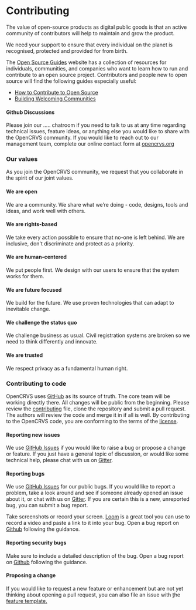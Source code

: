# Contributing

The value of open-source products as digital public goods is that an active community of contributors will help to maintain and grow the product.

We need your support to ensure that every individual on the planet is recognised, protected and provided for from birth.

The [Open Source Guides](https://opensource.guide/) website has a collection of resources for individuals, communities, and companies who want to learn how to run and contribute to an open source project. Contributors and people new to open source will find the following guides especially useful:

* [How to Contribute to Open Source](https://opensource.guide/how-to-contribute/)
* [Building Welcoming Communities](https://opensource.guide/building-community/)

#### Github Discussions <a href="#gitter" id="gitter"></a>

Please join our .....    chatroom if you need to talk to us at any time regarding technical issues, feature ideas, or anything else you would like to share with the OpenCRVS community. If you would like to reach out to our management team, complete our online contact form at [opencrvs.org](https://www.opencrvs.org/)

### Our values <a href="#our-values" id="our-values"></a>

As you join the OpenCRVS community, we request that you collaborate in the spirit of our joint values.

#### **We are open**

We are a community. We share what we’re doing - code, designs, tools and ideas, and work well with others.

#### **We are rights-based**

We take every action possible to ensure that no-one is left behind. We are inclusive, don't discriminate and protect as a priority.

#### **We are human-centered**

We put people first. We design with our users to ensure that the system works for them.

#### **We are future focused**

We build for the future. We use proven technologies that can adapt to inevitable change.

#### **We challenge the status quo**

We challenge business as usual. Civil registration systems are broken so we need to think differently and innovate.

#### **We are trusted**

We respect privacy as a fundamental human right.



### Contributing to code <a href="#working-on-opencrvs-code" id="working-on-opencrvs-code"></a>

OpenCRVS uses [GitHub](https://github.com/opencrvs/opencrvs-core) as its source of truth. The core team will be working directly there. All changes will be public from the beginning. Please review the [contributing](https://github.com/opencrvs/opencrvs-core/blob/master/CONTRIBUTING.md) file, clone the repository and submit a pull request. The authors will review the code and merge it in if all is well. By contributing to the OpenCRVS code, you are conforming to the terms of the [license](https://www.opencrvs.org/license).

#### Reporting new issues <a href="#reporting-new-issues" id="reporting-new-issues"></a>

We use [GitHub Issues](https://github.com/opencrvs/opencrvs-core/issues) if you would like to raise a bug or propose a change or feature. If you just have a general topic of discussion, or would like some technical help, please chat with us on [Gitter](https://gitter.im/opencrvs/community).

#### Reporting bugs <a href="#reporting-bugs" id="reporting-bugs"></a>

We use [GitHub Issues](https://github.com/opencrvs/opencrvs-core/issues) for our public bugs. If you would like to report a problem, take a look around and see if someone already opened an issue about it, or chat with us on [Gitter](https://gitter.im/opencrvs/community). If you are certain this is a new, unreported bug, you can submit a bug report.

Take screenshots or record your screen. [Loom](https://www.loom.com/) is a great tool you can use to record a video and paste a link to it into your bug. Open a bug report on [Github](https://github.com/opencrvs/opencrvs-core/issues/new?assignees=\&labels=%F0%9F%91%B9Bug\&template=---bug.md\&title=) following the guidance.

#### Reporting security bugs <a href="#reporting-security-bugs" id="reporting-security-bugs"></a>

Make sure to include a detailed description of the bug. Open a bug report on [Github](https://github.com/opencrvs/opencrvs-core/issues/new?assignees=\&labels=%F0%9F%91%B9Bug\&template=---bug.md\&title=) following the guidance.

#### Proposing a change <a href="#proposing-a-change" id="proposing-a-change"></a>

If you would like to request a new feature or enhancement but are not yet thinking about opening a pull request, you can also file an issue with [t](https://github.com/facebook/docusaurus/issues/new?template=feature.md)he [feature template.](https://github.com/opencrvs/opencrvs-core/issues/new?assignees=\&labels=%E2%98%95%EF%B8%8F+Discussion\&template=---feature.md\&title=)



